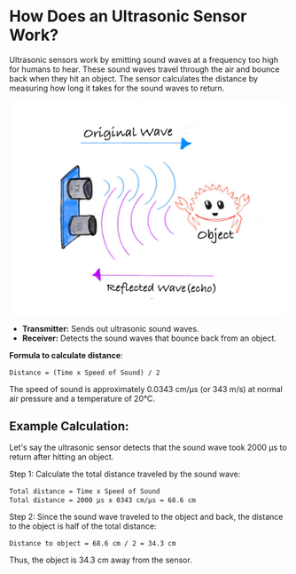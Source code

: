 # How Does an Ultrasonic Sensor Work?

Ultrasonic sensors work by emitting sound waves at a frequency too high for humans to hear. These sound waves travel through the air and bounce back when they hit an object. The sensor calculates the distance by measuring how long it takes for the sound waves to return.

<img style="display: block; margin: auto;width:500px" alt="pico2" src="../images/ultrasonic.jpg"/>

- **Transmitter:** Sends out ultrasonic sound waves.
- **Receiver:** Detects the sound waves that bounce back from an object.

**Formula to calculate distance**: 
```
Distance = (Time x Speed of Sound) / 2
```

The speed of sound is approximately 0.0343 cm/µs (or 343 m/s) at normal air pressure and a temperature of 20°C.

## Example Calculation:

Let's say the ultrasonic sensor detects that the sound wave took 2000 µs to return after hitting an object.

Step 1: Calculate the total distance traveled by the sound wave:
```
Total distance = Time x Speed of Sound
Total distance = 2000 µs x 0343 cm/µs = 68.6 cm
```

Step 2: Since the sound wave traveled to the object and back, the distance to the object is half of the total distance:
```
Distance to object = 68.6 cm / 2 = 34.3 cm
```

Thus, the object is 34.3 cm away from the sensor.

 